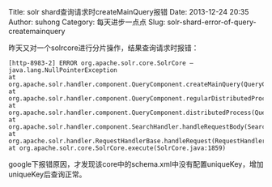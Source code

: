 Title: solr shard查询请求时createMainQuery报错
Date: 2013-12-24 20:35
Author: suhong
Category: 每天进步一点点
Slug: solr-shard-error-of-query-createmainquery

昨天又对一个solrcore进行分片操作，结果查询请求时报错：

    [http-8983-2] ERROR org.apache.solr.core.SolrCore – java.lang.NullPointerException
    at org.apache.solr.handler.component.QueryComponent.createMainQuery(QueryComponent.java:759)
    at org.apache.solr.handler.component.QueryComponent.regularDistributedProcess(QueryComponent.java:612)
    at org.apache.solr.handler.component.QueryComponent.distributedProcess(QueryComponent.java:565)
    at org.apache.solr.handler.component.SearchHandler.handleRequestBody(SearchHandler.java:244)
    at org.apache.solr.handler.RequestHandlerBase.handleRequest(RequestHandlerBase.java:135)
    at org.apache.solr.core.SolrCore.execute(SolrCore.java:1859)

google下报错原因，才发现该core中的schema.xml中没有配置uniqueKey，增加uniqueKey后查询正常。
